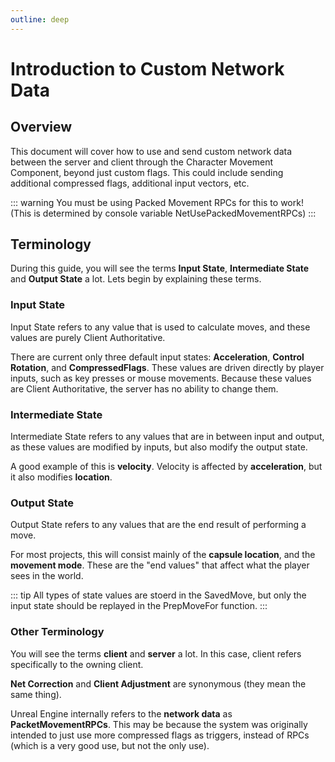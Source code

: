 ```yaml
---
outline: deep
---
```


# Introduction to Custom Network Data

## Overview

This document will cover how to use and send custom network data between the server and client through the Character Movement Component, beyond just custom flags. This could include sending additional compressed flags, additional input vectors, etc.

::: warning
You must be using Packed Movement RPCs for this to work! (This is determined by console variable NetUsePackedMovementRPCs)
:::


## Terminology

During this guide, you will see the terms **Input State**, **Intermediate State** and **Output State** a lot. Lets begin by explaining these terms.

### Input State

Input State refers to any value that is used to calculate moves, and these values are purely Client Authoritative.

There are current only three default input states: **Acceleration**, **Control Rotation**, and **CompressedFlags**. These values are driven directly by player inputs, such as key presses or mouse movements. Because these values are Client Authoritative, the server has no ability to change them.

### Intermediate State

Intermediate State refers to any values that are in between input and output, as these values are modified by inputs, but also modify the output state.

A good example of this is **velocity**. Velocity is affected by **acceleration**, but it also modifies **location**.

### Output State

Output State refers to any values that are the end result of performing a move. 

For most projects, this will consist mainly of the **capsule location**, and the **movement mode**. These are the "end values" that affect what the player sees in the world.

::: tip
All types of state values are stoerd in the SavedMove, but only the input state should be replayed in the PrepMoveFor function.
:::
 
### Other Terminology

You will see the terms **client** and **server** a lot. In this case, client refers specifically to the owning client.

**Net Correction** and **Client Adjustment** are synonymous (they mean the same thing).

Unreal Engine internally refers to the **network data** as **PacketMovementRPCs**. This may be because the system was originally intended to just use more compressed flags as triggers, instead of RPCs (which is a very good use, but not the only use).
